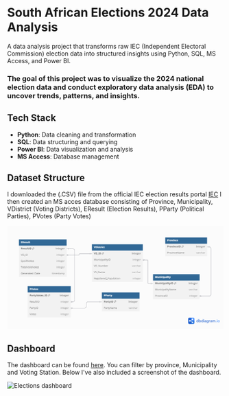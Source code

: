 # **South African Elections 2024 Data Analysis**
A data analysis project that transforms raw IEC (Independent Electoral Commission) election data into structured insights using Python, SQL, MS Access, and Power BI.
### The goal of this project was to visualize the 2024 national election data and conduct exploratory data analysis (EDA) to uncover trends, patterns, and insights.

## Tech Stack

- **Python**: Data cleaning and transformation
- **SQL**: Data structuring and querying
- **Power BI**: Data visualization and analysis
- **MS Access**: Database management
  
## Dataset Structure
I downloaded the (.CSV) file from the official IEC election results portal [IEC](https://results.elections.org.za/home/Downloads/NPE-Results) I then created an MS acces database consisting of Province, Municipality, VDistrict (Voting Districts), EResult (Election Results), PParty (Political Parties), PVotes (Party Votes)

![Image Alt](https://github.com/playza5388/Elections_Dashboard_2024ZA/blob/fd7cef2718b91630e6ee36e5f940d618e809cb4b/Untitled.png)

## Dashboard 
The dashboard can be found [here](https://uctcloud-my.sharepoint.com/:u:/r/personal/ddxbab002_myuct_ac_za/Documents/Elections_Dashboard.pbix?csf=1&web=1&e=aRD5is). You can filter by province, Municipality and Voting Station. Below I've also included a screenshot of the dashboard.

![Elections dashboard](https://github.com/user-attachments/assets/57ef0a20-83e7-4dc6-ace8-77b62d196a63)
